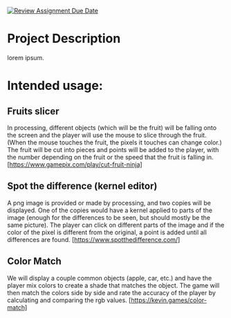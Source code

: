 [![Review Assignment Due Date](https://classroom.github.com/assets/deadline-readme-button-22041afd0340ce965d47ae6ef1cefeee28c7c493a6346c4f15d667ab976d596c.svg)](https://classroom.github.com/a/YxXKqIeT)
# Project Description

lorem ipsum.

# Intended usage:

## Fruits slicer
In processing, different objects (which will be the fruit) will be falling onto the screen and the player will use the mouse to slice through the fruit. (When the mouse touches the fruit, the pixels it touches can change color.) The fruit will be cut into pieces and points will be added to the player, with the number depending on the fruit or the speed that the fruit is falling in.
[https://www.gamepix.com/play/cut-fruit-ninja]

## Spot the difference (kernel editor)
A png image is provided or made by processing, and two copies will be displayed. One of the copies would have a kernel applied to parts of the image (enough for the differences to be seen, but should mostly be the same picture). The player can click on different parts of the image and if the color of the pixel is different from the original, a point is added until all differences are found.
[https://www.spotthedifference.com/]

## Color Match
We will display a  couple common objects (apple, car, etc.) and have the player mix colors to create a shade that matches the object. The game will then match the colors side by side and rate the accuracy of the player by calculating and comparing the rgb values. 
[https://kevin.games/color-match]  
